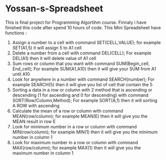 # Yossan-s-Spreadsheet
This is final project for Programming Algortihm course. Finnaly i have finished this code after spend 10 hours of code.
This Mini Spreadsheet have functions :
1. Assign a number to a cell with command SET(CELL,VALUE); for example SET(A1,5) it will assign 5 to A1 cell
2. Delete a number from a cell with command DEL(CELL); For example DEL(A1) then it will delete value of A1 cell
3. Sum rows or column that you want with command SUM(Begin_cell, End_cell); For example SUM(A1,A10) then it will give your SUM from A1 until A10
4. Look for anywhere in a number with command SEARCH(number); For example SEARCH(5) then it will give you list of cell that contain the 5
5. Sorting a data in a row or column with 2 method that is ascending or descending (1 for ascending and 0 for descending) with command SORT(Row/Column,Method); For example SORT(A,1) then it will sorting A ROW with ascending
6. Calculate the mean of a row or column with command MEAN(row/column); for example MEAN(E) then it will give you the MEAN result in row E
7. Look for minimum number in a row or column with command MIN(row/column); for example MIN(1) then it will give you the minimum number in column 1
8. Look for maximum number in a row or column with command MAX(row/column); for example MAX(1) then it will give you the maximum number in column 1

